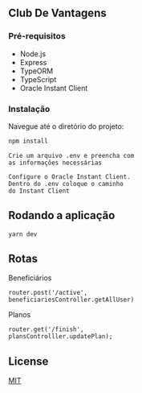 ## Club De Vantagens 

### Pré-requisitos
- Node.js
- Express
- TypeORM
- TypeScript
- Oracle Instant Client

### Instalação

Navegue até o diretório do projeto:

```bash
npm install
```
```
Crie um arquivo .env e preencha com
as informações necessárias 
```
```
Configure o Oracle Instant Client.
Dentro do .env coloque o caminho 
do Instant Client
```

## Rodando a aplicação
```
yarn dev
```
## Rotas
Beneficiários
```
router.post('/active',
beneficiariesController.getAllUser)
```

Planos
```
router.get('/finish',
plansControlller.updatePlan);
```

## License

[MIT](https://choosealicense.com/licenses/mit/)

